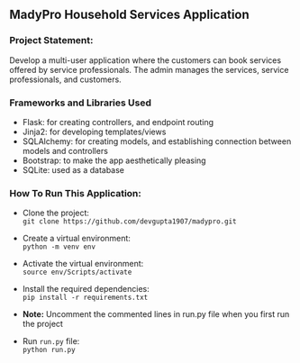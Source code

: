 ## MadyPro Household Services Application

### Project Statement: 
Develop a multi-user application where the customers can book services offered by service professionals. The admin manages the services, service professionals, and customers.

### Frameworks and Libraries Used
- Flask: for creating controllers, and endpoint routing
- Jinja2: for developing templates/views
- SQLAlchemy: for creating models, and establishing connection between models and controllers
- Bootstrap: to make the app aesthetically pleasing
- SQLite: used as a database


### How To Run This Application:
- Clone the project:<br>
`git clone https://github.com/devgupta1907/madypro.git`

- Create a virtual environment: <br>
`python -m venv env`

- Activate the virtual environment: <br>
`source env/Scripts/activate`

- Install the required dependencies: <br>
`pip install -r requirements.txt`

- <b>Note:</b> Uncomment the commented lines in run.py file when you first run the project

- Run `run.py` file: <br>
`python run.py`

